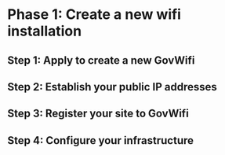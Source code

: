 # Phase 1: Create a new wifi installation

## Step 1: Apply to create a new GovWifi
## Step 2: Establish your public IP addresses
## Step 3: Register your site to GovWifi
## Step 4: Configure your infrastructure

